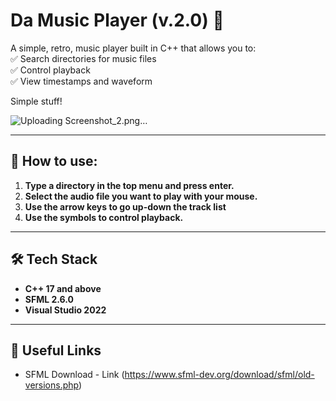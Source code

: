 # Da Music Player (v.2.0) 🎵  

A simple, retro, music player built in C++ that allows you to:  
✅ Search directories for music files  
✅ Control playback  
✅ View timestamps and waveform

Simple stuff!  

![Uploading Screenshot_2.png…]()

---

## 💁 How to use:
1. **Type a directory in the top menu and press enter.**
2. **Select the audio file you want to play with your mouse.**
3. **Use the arrow keys to go up-down the track list**
4. **Use the symbols to control playback.**

---

## 🛠️ Tech Stack  
- **C++ 17 and above**  
- **SFML 2.6.0**
- **Visual Studio 2022**

---

## 🔗 Useful Links  
- SFML Download - Link (https://www.sfml-dev.org/download/sfml/old-versions.php)  
